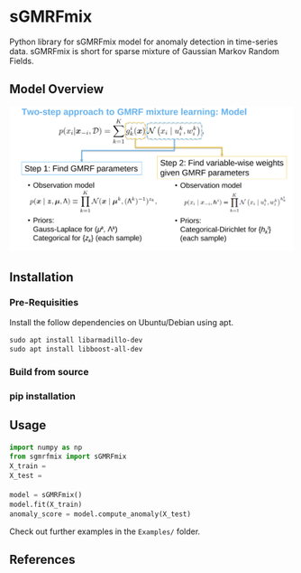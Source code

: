 # sGMRFmix

Python library for sGMRFmix model for anomaly detection in time-series data.
sGMRFmix is short for sparse mixture of Gaussian Markov Random Fields.

## Model Overview
![sGMRFmix Model](https://github.com/AntixK/sGMRFmix/blob/main/assets/model_overview.png)

## Installation

### Pre-Requisities

Install the follow dependencies on Ubuntu/Debian using apt.
```
sudo apt install libarmadillo-dev
sudo apt install libboost-all-dev
```

### Build from source

### pip installation

## Usage
```python
import numpy as np
from sgmrfmix import sGMRFmix
X_train =
X_test = 

model = sGMRFmix()
model.fit(X_train)
anomaly_score = model.compute_anomaly(X_test)
```

Check out further examples in the `Examples/` folder.


## References

